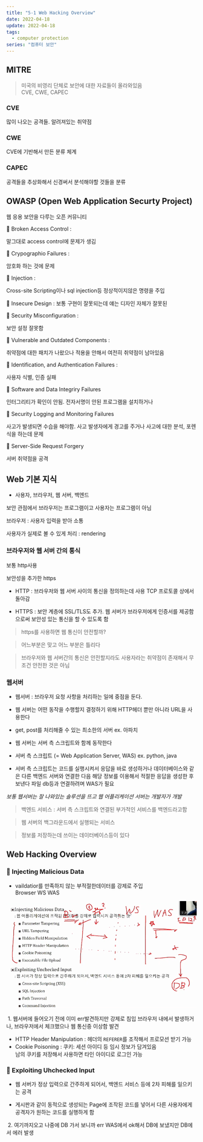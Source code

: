```yaml
---
title: "5-1 Web Hacking Overview"
date: 2022-04-18
update: 2022-04-18
tags:
  - computer protection
series: "컴퓨터 보안"
---
```


## MITRE

> 미국의 비영리 단체로 보안에 대한 자료들이 올라와있음  
> CVE, CWE, CAPEC

### CVE

많이 나오는 공격들. 알려져있는 취약점

### CWE

CVE에 기반해서 만든 분류 체계

### CAPEC

공격들을 추상화해서 신경써서 분석해야할 것들을 분류

## OWASP (Open Web Application Securty Project)

웹 응용 보안을 다루는 오픈 커뮤니티

📌 Broken Access Control :

말그대로 access control에 문제가 생김

📌 Crypographio Failures :

암호화 하는 것에 문제

📌 Injection :

Cross-site Scripting이나 sql injection등 정상적이지않은 명령을 주입

📌 Insecure Design : 보통 구현이 잘못되는데 얘는 디자인 자체가 잘못된

📌 Security Misconfiguration :

보안 설정 잘못함

📌 Vulnerable and Outdated Components :

취약점에 대한 패치가 나왔으나 적용을 안해서 여전히 취약점이 남아있음

📌 Identification, and Authentication Failures :

사용자 식별, 인증 실패

📌 Software and Data Integriry Failures

인터그리티가 확인이 안됨. 전자서명이 안된 프로그램을 설치하거나

📌 Security Logging and Monitoring Failures

사고가 발생되면 수습을 해야함. 사고 발생자에게 경고를 주거나 사고에 대한 분석, 포렌식을 하는데 문제

📌 Server-Side Request Forgery

서버 취약점을 공격

## Web 기본 지식

- 사용자, 브라우저, 웹 서버, 백엔드

보안 관점에서 브라우저는 프로그램이고 사용자는 프로그램이 아님

브라우저 : 사용자 입력을 받아 소통

사용자가 실제로 볼 수 있게 처리 : rendering

### 브라우저와 웹 서버 간의 통식

보통 http사용

보안성을 추가한 https

- HTTP : 브라우저와 웹 서버 사이의 통신을 정의하는데 사용 TCP 프로토콜 상에서 돌아감

- HTTPS : 보안 계층에 SSL/TLS도 추가. 웹 서버가 브라우저에게 인증서를 제공함으로써 보안성 있는 통신을 할 수 있도록 함

> https를 사용하면 웹 통신이 안전할까?

> 어느부분은 맞고 어느 부분은 틀리다

> 브라우저와 웹 서버간의 통신은 안전할지라도 사용자라는 취약점이 존재해서 무조건 안전한 것은 아님

### 웹서버

- 웹서버 : 브라우저 요청 사항을 처리하는 일에 중점을 둔다.

* 웹 서버는 어떤 동작을 수행할지 결정하기 위해 HTTP헤더 뿐만 아니라 URL을 사용한다

- get, post를 처리해줄 수 있는 최소한의 서버 ex. 아파치

* 웹 서버는 서버 측 스크립트와 함께 동작한다

* 서버 측 스크립트 (= Web Application Server, WAS) ex. python, java

* 서버 측 스크립트는 코드를 실행시켜서 응답을 바로 생성하거나 데이터베이스와 같은 다른 백엔드 서버와 연결한 다음 해당 정보를 이용해서 적절한 응답을 생성한 후 보낸다 파일 db등과 연결하려며 WAS가 필요

_보통 웹서버는 잘 나와있는 솔루션을 뜨고 웹 어플리케이션 서버는 개발자가 개발_

> 백엔드 서비스 : 서버 측 스크립트와 연결된 부가적인 서비스를 백엔드라고함

> 웹 서버의 백그라운드에서 실행되는 서비스

> 정보를 저장하는데 쓰이는 데이터베이스등이 있다

## Web Hacking Overview

### 📌 Injecting Malicious Data

- vaildatior를 만족하지 않는​ 부적절한데이터를 강제로 주입  
  Browser WS WAS

![](./injecting.png)

​ 1. 웹서버에 들어오기 전에 이미 err발견하지만 강제로 침입
브라우저 내에서 발생하거나, 브라우저에서 체크했으나 웹 통신중 이상함 발견

- HTTP Header Manipulation : 헤더의 `REFERER`를 조작해서 프로모션 받기 가능
- Cookie Poisoning :
  쿠키: 세션 아이디 등 임시 정보가 담겨있음  
   남의 쿠키를 저장해서 사용하면 타인 아이디로 로그인 가능

### 📌 Exploiting Uhchecked Input

- 웹 서버가 정상 입력으로 간주하게 되어서, 백엔드 서비스 등에 2차 피해를 일으키는 공격

* 게시판과 같이 동적으로 생성되는 Page에 조작된 코드를 넣어서 다른 사용자에게 공격자가 원하는 코드를 실행하게 함

​ 2. 여기까지오고 나중에 DB 가서 보니까 err
WAS에서 ok해서 DB에 보냈지만 DB에서 에러 발생
